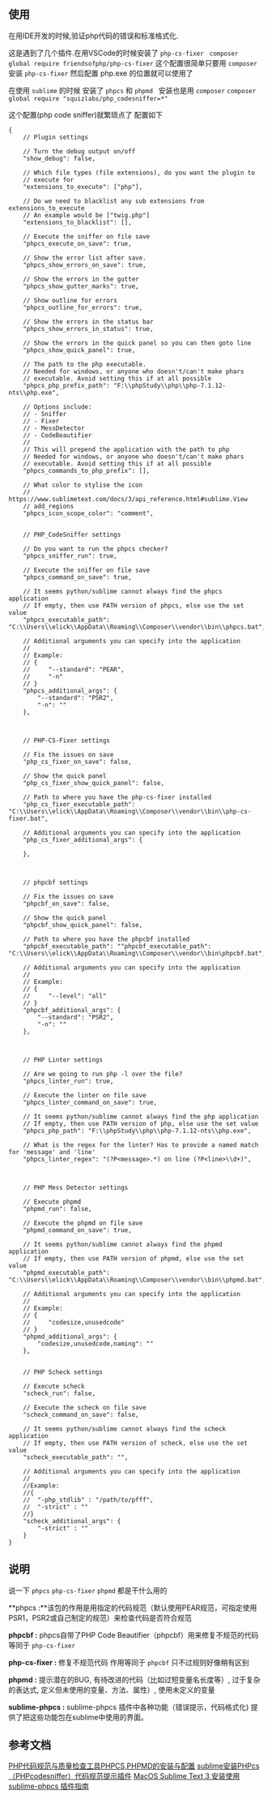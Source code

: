 ## 使用

在用IDE开发的时候,验证php代码的错误和标准格式化.

这是遇到了几个插件.在用VSCode的时候安装了 `php-cs-fixer` 
` composer global require friendsofphp/php-cs-fixer`
这个配置很简单只要用 `composer` 安装  `php-cs-fixer`  然后配置 php.exe 的位置就可以使用了 


在使用 `sublime` 的时候 安装了 `phpcs` 和 `phpmd `
安装也是用 `composer` 
`composer global require "squizlabs/php_codesniffer=*"`

这个配置(php code sniffer)就繁琐点了  配置如下


<!-- more -->
```
{
    // Plugin settings

    // Turn the debug output on/off
    "show_debug": false,

    // Which file types (file extensions), do you want the plugin to
    // execute for
    "extensions_to_execute": ["php"],

    // Do we need to blacklist any sub extensions from extensions_to_execute
    // An example would be ["twig.php"]
    "extensions_to_blacklist": [],

    // Execute the sniffer on file save
    "phpcs_execute_on_save": true,

    // Show the error list after save.
    "phpcs_show_errors_on_save": true,

    // Show the errors in the gutter
    "phpcs_show_gutter_marks": true,

    // Show outline for errors
    "phpcs_outline_for_errors": true,

    // Show the errors in the status bar
    "phpcs_show_errors_in_status": true,

    // Show the errors in the quick panel so you can then goto line
    "phpcs_show_quick_panel": true,

    // The path to the php executable.
    // Needed for windows, or anyone who doesn't/can't make phars
    // executable. Avoid setting this if at all possible
    "phpcs_php_prefix_path": "F:\\phpStudy\\php\\php-7.1.12-nts\\php.exe",

    // Options include:
    // - Sniffer
    // - Fixer
    // - MessDetector
    // - CodeBeautifier
    //
    // This will prepend the application with the path to php
    // Needed for windows, or anyone who doesn't/can't make phars
    // executable. Avoid setting this if at all possible
    "phpcs_commands_to_php_prefix": [],

    // What color to stylise the icon
    // https://www.sublimetext.com/docs/3/api_reference.html#sublime.View
    // add_regions
    "phpcs_icon_scope_color": "comment",


    // PHP_CodeSniffer settings

    // Do you want to run the phpcs checker?
    "phpcs_sniffer_run": true,

    // Execute the sniffer on file save
    "phpcs_command_on_save": true,

    // It seems python/sublime cannot always find the phpcs application
    // If empty, then use PATH version of phpcs, else use the set value
    "phpcs_executable_path": "C:\\Users\\elick\\AppData\\Roaming\\Composer\\vendor\\bin\\phpcs.bat",

    // Additional arguments you can specify into the application
    //
    // Example:
    // {
    //     "--standard": "PEAR",
    //     "-n"
    // }
    "phpcs_additional_args": {
        "--standard": "PSR2",
        "-n": ""
    },



    // PHP-CS-Fixer settings

    // Fix the issues on save
    "php_cs_fixer_on_save": false,

    // Show the quick panel
    "php_cs_fixer_show_quick_panel": false,

    // Path to where you have the php-cs-fixer installed
    "php_cs_fixer_executable_path": "C:\\Users\\elick\\AppData\\Roaming\\Composer\\vendor\\bin\\php-cs-fixer.bat",

    // Additional arguments you can specify into the application
    "php_cs_fixer_additional_args": {

    },



    // phpcbf settings

    // Fix the issues on save
    "phpcbf_on_save": false,

    // Show the quick panel
    "phpcbf_show_quick_panel": false,

    // Path to where you have the phpcbf installed
    "phpcbf_executable_path": ""phpcbf_executable_path": "C:\\Users\\elick\\AppData\\Roaming\\Composer\\vendor\\bin\phpcbf.bat",

    // Additional arguments you can specify into the application
    //
    // Example:
    // {
    //     "--level": "all"
    // }
    "phpcbf_additional_args": {
        "--standard": "PSR2",
        "-n": ""
    },



    // PHP Linter settings

    // Are we going to run php -l over the file?
    "phpcs_linter_run": true,

    // Execute the linter on file save
    "phpcs_linter_command_on_save": true,

    // It seems python/sublime cannot always find the php application
    // If empty, then use PATH version of php, else use the set value
    "phpcs_php_path": "F:\\phpStudy\\php\\php-7.1.12-nts\\php.exe",

    // What is the regex for the linter? Has to provide a named match for 'message' and 'line'
    "phpcs_linter_regex": "(?P<message>.*) on line (?P<line>\\d+)",



    // PHP Mess Detector settings

    // Execute phpmd
    "phpmd_run": false,

    // Execute the phpmd on file save
    "phpmd_command_on_save": true,

    // It seems python/sublime cannot always find the phpmd application
    // If empty, then use PATH version of phpmd, else use the set value
    "phpmd_executable_path": "C:\\Users\\elick\\AppData\\Roaming\\Composer\\vendor\\bin\\phpmd.bat",

    // Additional arguments you can specify into the application
    //
    // Example:
    // {
    //     "codesize,unusedcode"
    // }
    "phpmd_additional_args": {
        "codesize,unusedcode,naming": ""
    },


    // PHP Scheck settings

    // Execute scheck
    "scheck_run": false,

    // Execute the scheck on file save
    "scheck_command_on_save": false,

    // It seems python/sublime cannot always find the scheck application
    // If empty, then use PATH version of scheck, else use the set value
    "scheck_executable_path": "",

    // Additional arguments you can specify into the application
    //
    //Example:
    //{
    //  "-php_stdlib" : "/path/to/pfff",
    //  "-strict" : ""
    //}
    "scheck_additional_args": {
        "-strict" : ""
    }
}

```

## 说明

说一下 `phpcs` `php-cs-fixer` `phpmd` 都是干什么用的

**phpcs :**该包的作用是用指定的代码规范（默认使用PEAR规范，可指定使用PSR1，PSR2或自己制定的规范）来检查代码是否符合规范

**phpcbf :** phpcs自带了PHP Code Beautifier（phpcbf）用来修复不规范的代码 等同于 `php-cs-fixer`

**php-cs-fixer :** 修复不规范代码 作用等同于 `phpcbf` 只不过规则好像稍有区别

**phpmd :**  提示潜在的BUG, 有待改进的代码（比如过短变量名长度等）, 过于复杂的表达式, 定义但未使用的变量、方法、属性）, 使用未定义的变量

**sublime-phpcs :** sublime-phpcs 插件中各种功能（错误提示，代码格式化) 提供了把这些功能包在sublime中使用的界面。

## 参考文档 
[PHP代码规范与质量检查工具PHPCS,PHPMD的安装与配置](http://blog.csdn.net/cyaspnet/article/details/51773331)
[sublime安装PHPcs（PHPcodesniffer）代码规范提示插件](http://blog.csdn.net/he426100/article/details/76573038)
[MacOS Sublime Text 3 安装使用 sublime-phpcs 插件指南](http://www.uedbox.com/macos-install-sublime-phpcs/)